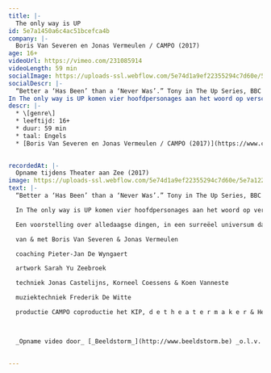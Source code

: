 ```yaml
---
title: |-
  The only way is UP 
id: 5e7a1450a6c4ac51bcefca4b
company: |-
  Boris Van Severen en Jonas Vermeulen / CAMPO (2017) 
age: 16+
videoUrl: https://vimeo.com/231085914
videoLength: 59 min
socialImage: https://uploads-ssl.webflow.com/5e74d1a9ef22355294c7d60e/5e7a122e90876cdade2890e2_Campo_12997__l3a9137_thomas_dhanens-med.jpg
socialDescr: |-
  “Better a ‘Has Been’ than a ‘Never Was’.” Tony in The Up Series, BBC
In The only way is UP komen vier hoofdpersonages aan het woord op verschillende sleutelmomenten in hun leven: als kind, puber, jongvolwassene, dertiger, veertiger en vijftiger. Hoezeer verandert je houding tegenover bepaalde thema’s naarmate je ouder wordt? In hoeverre is de manier waarop je in het leven staat al van jongs af aan bepaald? Is er een manier om ouder worden niet langer als een eliminatie van mogelijkheden te beschouwen, maar als iets om naar uit te kijken?
descr: |-
  * \[genre\]
  * leeftijd: 16+
  * duur: 59 min
  * taal: Engels
  * [Boris Van Severen en Jonas Vermeulen / CAMPO (2017)](https://www.campo.nu/nl/production/4764/the-only-way-is-up)

  ‍
recordedAt: |-
  Opname tijdens Theater aan Zee (2017)
image: https://uploads-ssl.webflow.com/5e74d1a9ef22355294c7d60e/5e7a122e90876cdade2890e2_Campo_12997__l3a9137_thomas_dhanens-med.jpg
text: |-
  “Better a ‘Has Been’ than a ‘Never Was’.” Tony in The Up Series, BBC

  In The only way is UP komen vier hoofdpersonages aan het woord op verschillende sleutelmomenten in hun leven: als kind, puber, jongvolwassene, dertiger, veertiger en vijftiger. Hoezeer verandert je houding tegenover bepaalde thema’s naarmate je ouder wordt? In hoeverre is de manier waarop je in het leven staat al van jongs af aan bepaald? Is er een manier om ouder worden niet langer als een eliminatie van mogelijkheden te beschouwen, maar als iets om naar uit te kijken?

  Een voorstelling over alledaagse dingen, in een surreëel universum dat alles wegheeft van een langgerekte lsd-trip. Na hun felgesmaakte debuut The Great Downhill Journey of Little Tommy, laten Boris Van Severen en Jonas Vermeulen de zelfgeschreven soundtrack van deze voorstelling dit keer niet door een rockband brengen, maar door twee dj booths die live muziek én (neon-)quotes tegen elkaar op samplen. Een elektro-opera, zo u wil, geïnspireerd door o.m. The Up Series (BBC).

  van & met Boris Van Severen & Jonas Vermeulen

  coaching Pieter-Jan De Wyngaert

  artwork Sarah Yu Zeebroek

  techniek Jonas Castelijns, Korneel Coessens & Koen Vanneste

  muziektechniek Frederik De Witte

  productie CAMPO coproductie het KIP, d e t h e a t e r m a k e r & Het Theaterfestival met de steun van de Vlaamse Gemeenschap

  ‍

  _Opname video door_ [_Beeldstorm_](http://www.beeldstorm.be) _o.l.v. Jan Bosteels_  

  ‍
---
```

